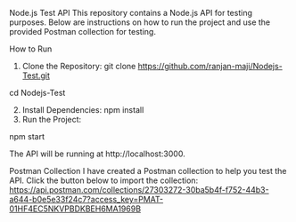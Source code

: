 Node.js Test API
This repository contains a Node.js API for testing purposes. Below are instructions on how to run the project and use the provided Postman collection for testing.

How to Run

1. Clone the Repository: git clone https://github.com/ranjan-maji/Nodejs-Test.git

cd Nodejs-Test

2. Install Dependencies:
   npm install
3. Run the Project:

npm start

The API will be running at http://localhost:3000.

Postman Collection
I have created a Postman collection to help you test the API. Click the button below to import the collection:
https://api.postman.com/collections/27303272-30ba5b4f-f752-44b3-a644-b0e5e33f24c7?access_key=PMAT-01HF4EC5NKVPBDKBEH6MA1969B

